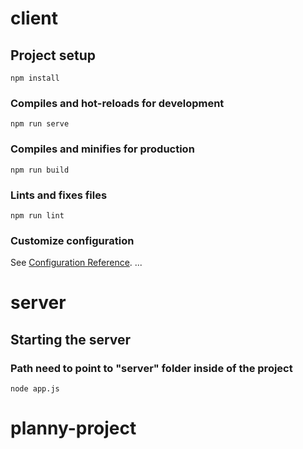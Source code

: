 # client

## Project setup
```
npm install
```

### Compiles and hot-reloads for development
```
npm run serve
```

### Compiles and minifies for production
```
npm run build
```

### Lints and fixes files
```
npm run lint
```

### Customize configuration
See [Configuration Reference](https://cli.vuejs.org/config/).
...

# server

## Starting the server
### Path need to point to "server" folder inside of the project
```
node app.js
```
# planny-project
